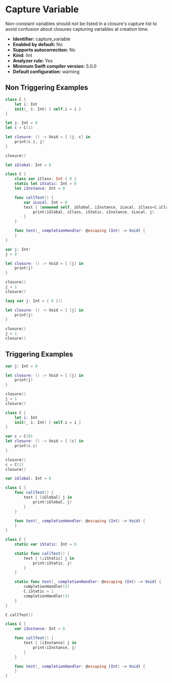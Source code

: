 # Capture Variable

Non-constant variables should not be listed in a closure's capture list to avoid confusion about closures capturing variables at creation time.

* **Identifier:** capture_variable
* **Enabled by default:** No
* **Supports autocorrection:** No
* **Kind:** lint
* **Analyzer rule:** Yes
* **Minimum Swift compiler version:** 5.0.0
* **Default configuration:** warning

## Non Triggering Examples

```swift
class C {
    let i: Int
    init(_ i: Int) { self.i = i }
}

let j: Int = 0
let c = C(1)

let closure: () -> Void = { [j, c] in
    print(c.i, j)
}

closure()
```

```swift
let iGlobal: Int = 0

class C {
    class var iClass: Int { 0 }
    static let iStatic: Int = 0
    let iInstance: Int = 0

    func callTest() {
        var iLocal: Int = 0
        test { [unowned self, iGlobal, iInstance, iLocal, iClass=C.iClass, iStatic=C.iStatic] j in
            print(iGlobal, iClass, iStatic, iInstance, iLocal, j)
        }
    }

    func test(_ completionHandler: @escaping (Int) -> Void) {
    }
}
```

```swift
var j: Int!
j = 0

let closure: () -> Void = { [j] in
    print(j)
}

closure()
j = 1
closure()
```

```swift
lazy var j: Int = { 0 }()

let closure: () -> Void = { [j] in
    print(j)
}

closure()
j = 1
closure()
```

## Triggering Examples

```swift
var j: Int = 0

let closure: () -> Void = { [j] in
    print(j)
}

closure()
j = 1
closure()
```

```swift
class C {
    let i: Int
    init(_ i: Int) { self.i = i }
}

var c = C(0)
let closure: () -> Void = { [c] in
    print(c.i)
}

closure()
c = C(1)
closure()
```

```swift
var iGlobal: Int = 0

class C {
    func callTest() {
        test { [iGlobal] j in
            print(iGlobal, j)
        }
    }

    func test(_ completionHandler: @escaping (Int) -> Void) {
    }
}
```

```swift
class C {
    static var iStatic: Int = 0

    static func callTest() {
        test { [↓iStatic] j in
            print(iStatic, j)
        }
    }

    static func test(_ completionHandler: @escaping (Int) -> Void) {
        completionHandler(2)
        C.iStatic = 1
        completionHandler(3)
    }
}

C.callTest()
```

```swift
class C {
    var iInstance: Int = 0

    func callTest() {
        test { [iInstance] j in
            print(iInstance, j)
        }
    }

    func test(_ completionHandler: @escaping (Int) -> Void) {
    }
}
```